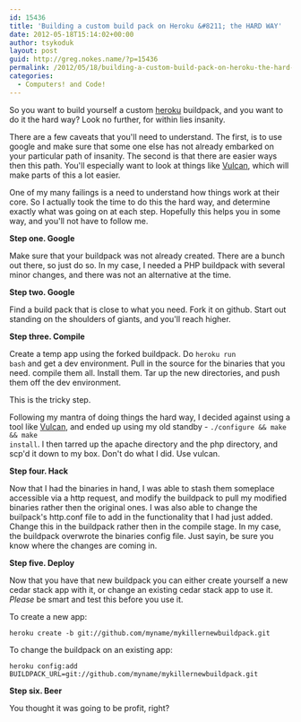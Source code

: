 ```yaml
---
id: 15436
title: 'Building a custom build pack on Heroku &#8211; the HARD WAY'
date: 2012-05-18T15:14:02+00:00
author: tsykoduk
layout: post
guid: http://greg.nokes.name/?p=15436
permalink: /2012/05/18/building-a-custom-build-pack-on-heroku-the-hard-way/
categories:
  - Computers! and Code!
---
```

So you want to build yourself a custom <a href="http://heroku.com">heroku</a> buildpack, and you want to do it the hard way? Look no further, for within lies insanity.

There are a few caveats that you'll need to understand. The first, is to use google and make sure that some one else has not already embarked on your particular path of insanity. The second is that there are easier ways then this path. You'll especially want to look at things like <a href="https://github.com/ddollar/vulcan">Vulcan</a>, which will make parts of this a lot easier.

One of my many failings is a need to understand how things work at their core. So I actually took the time to do this the hard way, and determine exactly what was going on at each step. Hopefully this helps you in some way, and you'll not have to follow me.

<!--more-->

<strong>Step one. Google</strong>

Make sure that your buildpack was not already created. There are a bunch out there, so just do so. In my case, I needed a PHP buildpack with several minor changes, and there was not an alternative at the time.

<strong>Step two. Google</strong>

Find a build pack that is close to what you need. Fork it on github. Start out standing on the shoulders of giants, and you'll reach higher.

<strong>Step three. Compile</strong>

Create a temp app using the forked buildpack. Do <code>heroku run bash</code> and get a dev environment. Pull in the source for the binaries that you need. compile them all. Install them. Tar up the new directories, and push them off the dev environment.

This is the tricky step.

Following my mantra of doing things the hard way, I decided against using a tool like <a href="https://github.com/ddollar/vulcan">Vulcan</a>, and ended up using my old standby - <code>./configure &amp;&amp; make &amp;&amp; make install</code>. I then tarred up the apache directory and the php directory, and scp'd it down to my box. Don't do what I did. Use vulcan.

<strong>Step four. Hack</strong>

Now that I had the binaries in hand, I was able to stash them someplace accessible via a http request, and modify the buildpack to pull my modified binaries rather then the original ones. I was also able to change the builpack's http.conf file to add in the functionality that I had just added. Change this in the buildpack rather then in the compile stage. In my case, the buildpack overwrote the binaries config file. Just sayin, be sure you know where the changes are coming in.

<strong>Step five. Deploy</strong>

Now that you have that new buildpack you can either create yourself a new cedar stack app with it, or change an existing cedar stack app to use it. <em>Please</em> be smart and test this before you use it.

To create a new app:

<pre><code>heroku create -b git://github.com/myname/mykillernewbuildpack.git</code></pre>

To change the buildpack on an existing app:

<pre><code>heroku config:add BUILDPACK_URL=git://github.com/myname/mykillernewbuildpack.git</code></pre>

<strong>Step six. Beer</strong>

You thought it was going to be profit, right?